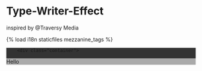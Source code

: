 # Type-Writer-Effect
inspired by @Traversy Media

{% load i18n staticfiles mezzanine_tags %}

<!-- separtor -->

<div class=" {% if p.slideAnim %} slideanim{% endif %}" style="background-color:#333333 !important">

		<div class="container">
		
<div class="text-center">
	
<p id="Para" style="color:white"></p> <!-- optional -->

<p style="background-color:#aaa">Hello <span id="Title"></span></p>

</div>

</div>
</div>

<script>

let speed = 5;
let pause = [{% for p in tw %}{{ p.pause }},{% endfor %}];
let list = [{% for p in tw %}'{{ p.text }}',{% endfor %}];
let listColor = [{% for p in tw %}'st{{ p.textStyle.id }}',{% endfor %}];

let counter = 0;

let str ="";
let strLength = 0;
let isBack= false;

var para="";//optional

function init(){
writeWord();
}

function writeWord(){

//when deleting letters
if (strLength <0){
  counter++;
  strLength=0;
  isBack = false;

  if ( counter > list.length-1 ){
    counter = 0;
    para = "";//optional
    document.getElementById("Para").innerHTML = para ; //optional

    }

  str="";
}

else if (strLength > (list[counter].length)-1 && !isBack){
	isBack = true;
    speed = pause[counter];

  para += str+"<br>" //optional
  document.getElementById("Para").innerHTML = para ;//optional
    }

else if (!isBack){
	prt(1);
	speed= Math.floor((Math.random() * 200) + 50);
    }

else if (isBack){
	prt(-1)
    speed = 20;
    }

document.getElementById("Title").className = listColor[counter]
document.getElementById("Title").innerHTML = str+'|' ;
setTimeout(writeWord, speed)
}

function prt(n){
str="";
strLength +=n;
for (let i=0;i <strLength;i++)
	str += list[counter][i]

}

</script>


<!-- //testimonial -->

